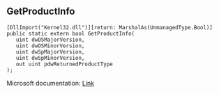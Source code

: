 ## GetProductInfo

```
[DllImport("Kernel32.dll")][return: MarshalAs(UnmanagedType.Bool)]
public static extern bool GetProductInfo(
   uint dwOSMajorVersion,
   uint dwOSMinorVersion,
   uint dwSpMajorVersion,
   uint dwSpMinorVersion,
   out uint pdwReturnedProductType
);
```

Microsoft documentation: [Link](https://learn.microsoft.com/en-us/windows/win32/api/sysinfoapi/nf-sysinfoapi-getproductinfo)
